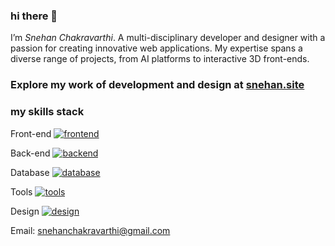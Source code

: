 ### hi there 👋
 I’m _Snehan Chakravarthi_. A multi-disciplinary developer and designer with a passion for creating innovative web applications. My expertise spans a diverse range of projects, from AI platforms to interactive 3D front-ends.

###  Explore my work of development and design at [snehan.site](https://snehan.site)

### my skills stack
Front-end 
[![frontend](https://skillicons.dev/icons?i=react,threejs,svelte,next,astro,remix,tailwind)](https://skillicons.dev)

Back-end 
[![backend](https://skillicons.dev/icons?i=nodejs,express,python,flask,fastapi,django)](https://skillicons.dev)

Database 
[![database](https://skillicons.dev/icons?i=postgres,mysql,supabase,mongo,firebase)](https://skillicons.dev)

Tools 
[![tools](https://skillicons.dev/icons?i=postman,graphql,git,vscode,docker,vercel,kubernetes)](https://skillicons.dev)

Design 
[![design](https://skillicons.dev/icons?i=figma,xd,blender,ps,ai,ae)](https://skillicons.dev)

Email: snehanchakravarthi@gmail.com
